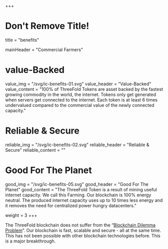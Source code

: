 +++
# Don't Remove Title!
title = "benefits"

mainHeader = "Commercial Farmers"

# value-Backed
value_img = "/svg/ic-benefits-01.svg"
value_header = "Value-Backed"
value_content = "100% of ThreeFold Tokens are asset backed by the fastest growing commodity in the world, the internet. Tokens only get generated when servers get connected to the internet. Each token is at least 6 times undervalued compared to the commercial value of the newly connected capacity."

# Reliable & Secure
reliable_img = "/svg/ic-benefits-02.svg"
reliable_header = "Reliable & Secure"
reliable_content = ""

# Good For The Planet
good_img = "/svg/ic-benefits-05.svg"
good_header = "Good For The Planet"
good_content = "The ThreeFold Token is a result of mining useful internet capacity. We call this Farming. Our blockchain is 100% energy neutral. The produced internet capacity uses up to 10 times less energy and it removes the need for centralized power hungry datacenters."

weight = 3
+++
<!-- Reliable & Secure content -->

The ThreeFold blockchain does not suffer from the “[Blockchain Dilemma Problem](https://www.youtube.com/watch?v=AUcO8NE6s2M)”. Our blockchain is fast, scalable and secure - all at the same time. This has not been possible with other blockchain technologies before. This is a major breakthrough.
